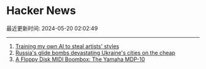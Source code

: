 # Hacker News

最近更新时间: 2024-05-20 02:02:49

--- 
1. [Training my own AI to steal artists' styles](https://julienposture.substack.com/p/the-ai-doppelganger-experiment-part) 
2. [Russia's glide bombs devastating Ukraine's cities on the cheap](https://www.bbc.com/news/articles/cz5drkr8l1ko) 
3. [A Floppy Disk MIDI Boombox: The Yamaha MDP-10](https://nicole.express/2024/elementary-midi-watson.html) 
